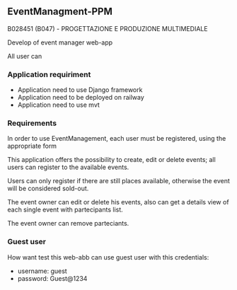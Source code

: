 ## EventManagment-PPM
B028451 (B047) - PROGETTAZIONE E PRODUZIONE MULTIMEDIALE

Develop of event manager web-app

All user can
### Application requiriment
- Application need to use Django framework
- Application need to be deployed on railway
- Application need to use mvt

### Requirements
In order to use EventManagement, each user must be registered, using the appropriate form

This application offers the possibility to create, edit or delete events; all users can register to the available events.

Users can only register if there are still places available, otherwise the event will be considered sold-out.

The event owner can edit or delete his events, also can get a details view of each single event with partecipants list.

The event owner can remove parteciants.

### Guest user
How want test this web-abb can use guest user with this credentials:
- username: guest
- password: Guest@1234
